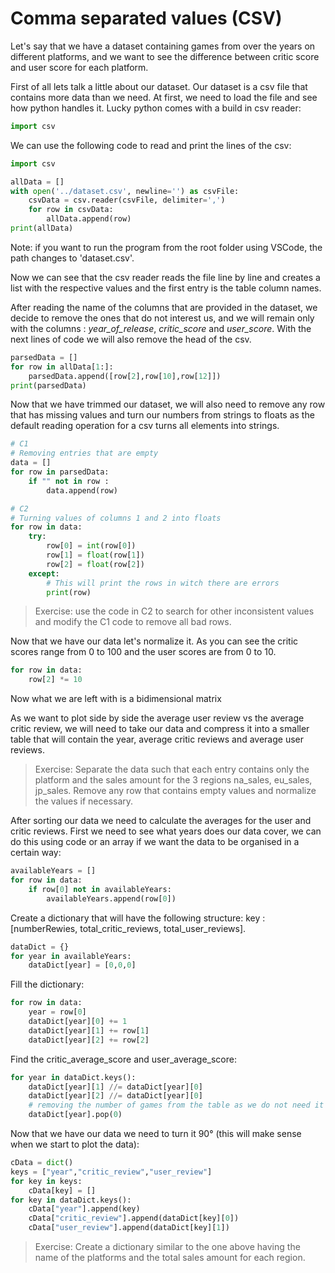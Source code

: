 # Comma separated values (CSV)

Let's say that we have a dataset containing games from over the years on different platforms, and we want to see the
difference between critic score and user score for each platform.

First of all lets talk a little about our dataset. Our dataset is a csv file that contains more data than we need.
At first, we need to load the file and see how python handles it. Lucky python comes with a build in csv reader:
```python
import csv
```
We can use the following code to read and print the lines of the csv:

```python
import csv

allData = []
with open('../dataset.csv', newline='') as csvFile:
    csvData = csv.reader(csvFile, delimiter=',')
    for row in csvData:
        allData.append(row)
print(allData)
```
Note: if you want to run the program from the root folder using VSCode, the path changes to 'dataset.csv'.

Now we can see that the csv reader reads the file line by line and creates a list with the respective values and the 
first entry is the table column names.

After reading the name of the columns that are provided in the dataset, we decide to remove the ones that do not
interest us, and we will remain only with the columns : *year_of_release*, *critic_score* and *user_score*. With the
next lines of code we will also remove the head of the csv. 
````python
parsedData = []
for row in allData[1:]:
    parsedData.append([row[2],row[10],row[12]])
print(parsedData)
````
Now that we have trimmed our dataset, we will also need to remove any row that has missing values and turn our numbers 
from strings to floats as the default reading operation for a csv turns all elements into strings.
```python
# C1
# Removing entries that are empty
data = []
for row in parsedData:
    if "" not in row :
        data.append(row)
```
```python
# C2
# Turning values of columns 1 and 2 into floats
for row in data:
    try:
        row[0] = int(row[0])
        row[1] = float(row[1])
        row[2] = float(row[2])
    except:
        # This will print the rows in witch there are errors
        print(row)
```
>Exercise: use the code in C2 to search for other inconsistent values and modify the C1 code to remove all bad rows.

Now that we have our data let's normalize it. As you can see the critic scores range from 0 to 100 and the user scores 
are from 0 to 10.
```python
for row in data:
    row[2] *= 10
```
Now what we are left with is a bidimensional matrix 

As we want to plot side by side the average user review vs the average critic review, we will need to take our data and
compress it into a smaller table that will contain the year, average critic reviews and average user reviews. 

>Exercise: Separate the data such that each entry contains only the platform and the sales amount for the 3 regions na_sales, eu_sales, jp_sales. Remove any row that contains empty values and normalize the values if necessary.

After sorting our data we need to calculate the averages for the user and critic reviews. First we need to see what years does our data cover, we can do this using code or an array if we want the data to be organised in a certain way:
```python
availableYears = []
for row in data:
    if row[0] not in availableYears:
        availableYears.append(row[0])
```

Create a dictionary that will have the following structure:
key : [numberRewies, total_critic_reviews, total_user_reviews].
```python
dataDict = {}
for year in availableYears:
    dataDict[year] = [0,0,0]
```

Fill the dictionary:
```python
for row in data:
    year = row[0]
    dataDict[year][0] += 1
    dataDict[year][1] += row[1]
    dataDict[year][2] += row[2]
```

Find the critic_average_score and user_average_score:
```python
for year in dataDict.keys():
    dataDict[year][1] //= dataDict[year][0]
    dataDict[year][2] //= dataDict[year][0]
    # removing the number of games from the table as we do not need it any more
    dataDict[year].pop(0)
```

Now that we have our data we need to turn it 90° (this will make sense when we start to plot the data):
```python
cData = dict()
keys = ["year","critic_review","user_review"]
for key in keys:
    cData[key] = []
for key in dataDict.keys():
    cData["year"].append(key)
    cData["critic_review"].append(dataDict[key][0])
    cData["user_review"].append(dataDict[key][1])
```

>Exercise: Create a dictionary similar to the one above having the name of the platforms and the total sales amount for each region.
